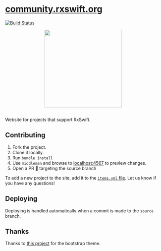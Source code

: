 [community.rxswift.org](http://community.rxswift.org)
=========================================================

[![Build Status](https://travis-ci.org/RxSwiftCommunity/rxswiftcommunity.github.io.svg?branch=source)](https://travis-ci.org/RxSwiftCommunity/rxswiftcommunity.github.io)

<center><img src="http://rxswiftcommunity.github.io/images/logo.svg" height="250" /></center>

<br/>

Website for projects that support RxSwift.

## Contributing

1. Fork the project.
2. Clone it locally.
3. Run `bundle install`
4. Use `middleman` and browse to [localhost:4567](localhost:4567) to preview changes.
5. Open a PR 🎉  targeting the source branch

To add a new project to the site, add it to the [`items.yml` file](https://github.com/RxSwiftCommunity/rxswiftcommunity.github.io/blob/source/data/items.yml). Let us know if you have any questions!

## Deploying

Deploying is handled automatically when a commit is made to the `source` branch.

## Thanks

Thanks to [this project](https://github.com/IronSummitMedia/startbootstrap-modern-business) for the bootstrap theme.

